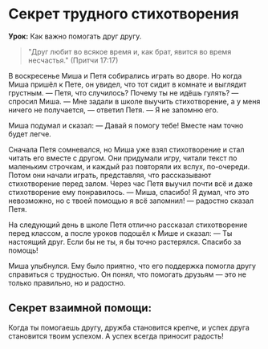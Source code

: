 # Секрет трудного стихотворения

**Урок:** Как важно помогать друг другу.

> "Друг любит во всякое время и, как брат, явится во время несчастья." (Притчи 17:17)

В воскресенье Миша и Петя собирались играть во дворе. Но когда Миша пришёл к Пете, он увидел, что тот сидит в комнате и выглядит грустным.
— Петя, что случилось? Почему ты не идёшь гулять? — спросил Миша.
— Мне задали в школе выучить стихотворение, а у меня ничего не получается, — ответил Петя. — Я не запомню его.

Миша подумал и сказал:
— Давай я помогу тебе! Вместе нам точно будет легче. 

Сначала Петя сомневался, но Миша уже взял стихотворение и стал читать его вместе с другом. Они придумали игру, читали текст по маленьким строчкам, и каждый раз повторяли их вслух, по-очереди. Потом они начали играть, представляя, что рассказывают стихотворение перед залом. Через час Петя выучил почти всё и даже стихотворение ему понравилось.
— Миша, спасибо! Я думал, что это невозможно, но с твоей помощью я всё запомнил! — радостно сказал Петя.

На следующий день в школе Петя отлично рассказал стихотворение перед классом, а после уроков подошёл к Мише и сказал:
— Ты настоящий друг. Если бы не ты, я бы точно растерялся. Спасибо за помощь! 

Миша улыбнулся. Ему было приятно, что его поддержка помогла другу справиться с трудностью. Он понял, что помогать друзьям — это не только правильно, но и радостно.

## Секрет взаимной помощи:
Когда ты помогаешь другу, дружба становится крепче, и успех друга становится твоим успехом. А успех всегда приносит радость!

